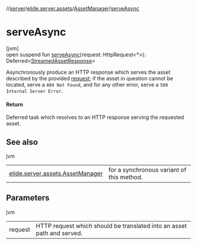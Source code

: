 //[server](../../../index.md)/[elide.server.assets](../index.md)/[AssetManager](index.md)/[serveAsync](serve-async.md)

# serveAsync

[jvm]\
open suspend fun [serveAsync](serve-async.md)(request: HttpRequest&lt;*&gt;): Deferred&lt;[StreamedAssetResponse](../../elide.server/index.md#-491452832%2FClasslikes%2F-1343588467)&gt;

Asynchronously produce an HTTP response which serves the asset described by the provided [request](serve-async.md); if the asset in question cannot be located, serve a `404 Not Found`, and for any other error, serve a `500 Internal Server Error`.

#### Return

Deferred task which resolves to an HTTP response serving the requested asset.

## See also

jvm

| | |
|---|---|
| [elide.server.assets.AssetManager](serve.md) | for a synchronous variant of this method. |

## Parameters

jvm

| | |
|---|---|
| request | HTTP request which should be translated into an asset path and served. |
